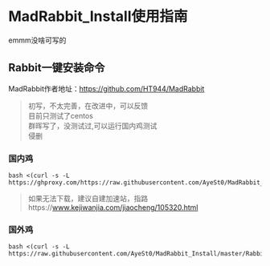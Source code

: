 # MadRabbit_Install使用指南
emmm没啥可写的

## Rabbit一键安装命令
MadRabbit作者地址：https://github.com/HT944/MadRabbit  
>初写，不太完善，在改进中，可以反馈  
>目前只测试了centos  
>群晖写了，没测试过,可以运行国内鸡测试  
>侵删
### 国内鸡
```shell
bash <(curl -s -L https://ghproxy.com/https://raw.githubusercontent.com/AyeSt0/MadRabbit_Install/master/RabbitInstall.sh)
```
>如果无法下载，建议自建加速站，指路https://www.kejiwanjia.com/jiaocheng/105320.html
### 国外鸡
```shell
bash <(curl -s -L https://raw.githubusercontent.com/AyeSt0/MadRabbit_Install/master/RabbitInstall.sh)
```
